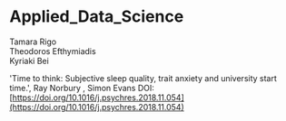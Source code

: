 # Applied_Data_Science

Tamara Rigo \
Theodoros Efthymiadis \
Kyriaki Bei 

'Time to think: Subjective sleep quality, trait anxiety and university
start time.', Ray Norbury , Simon Evans
DOI: [https://doi.org/10.1016/j.psychres.2018.11.054](https://doi.org/10.1016/j.psychres.2018.11.054)
